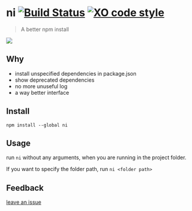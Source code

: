 # ni [![Build Status](https://travis-ci.org/imkimchi/ni.svg?branch=master)](https://travis-ci.org/imkimchi/ni) [![XO code style](https://img.shields.io/badge/code_style-XO-5ed9c7.svg)](https://github.com/sindresorhus/xo)

> A better npm install


![](https://i.imgur.com/CBjl7LW.gif)

## Why

- install unspecified dependencies in package.json
- show deprecated dependencies
- no more unuseful log
- a way better interface


## Install

`npm install --global ni`


## Usage

run `ni` without any arguments, when you are running in the project folder.

If you want to specify the folder path, run `ni <folder path>`

## Feedback

[leave an issue](https://github.com/imkimchi/ui/issues)
